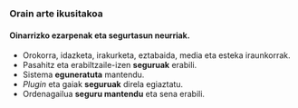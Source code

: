 ### Orain arte ikusitakoa
#### Oinarrizko ezarpenak eta segurtasun neurriak.

- Orokorra, idazketa, irakurketa, eztabaida, media eta esteka iraunkorrak.
- Pasahitz eta erabiltzaile-izen **seguruak** erabili.
- Sistema **eguneratuta** mantendu.
- *Plugin* eta gaiak **seguruak** direla egiaztatu.
- Ordenagailua **seguru mantendu** eta sena erabili.

